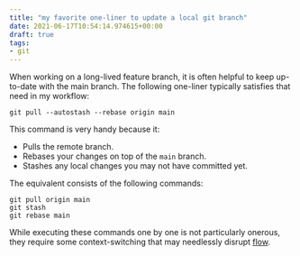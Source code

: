 ```yaml
---
title: "my favorite one-liner to update a local git branch"
date: 2021-06-17T10:54:14.974615+00:00
draft: true
tags:
- git
---
```


When working on a long-lived feature branch, it is often helpful to keep up-to-date with the main branch. The following one-liner typically satisfies that need in my workflow:

```shell
git pull --autostash --rebase origin main
```
This command is very handy because it:
* Pulls the remote branch.
* Rebases your changes on top of the `main` branch.
* Stashes any local changes you may not have committed yet.

The equivalent consists of the following commands:
```shell
git pull origin main
git stash
git rebase main
```

While executing these commands one by one is not particularly onerous, they require some context-switching that may needlessly disrupt [flow](https://en.wikipedia.org/wiki/Flow_(psychology)).